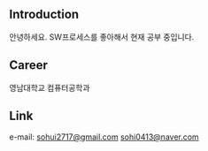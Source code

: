 ## Introduction 
안녕하세요. SW프로세스를 좋아해서 현재 공부 중입니다.

## Career 
영남대학교 컴퓨터공학과

## Link 
e-mail: sohui2717@gmail.com
        sohi0413@naver.com
